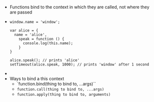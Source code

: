- Functions bind to the context in which they are called, not where they are passed
- ```
  window.name = 'window';
  
  var alice = {
  	name = 'alice',
      speak = function () {
      	console.log(this.name);
      }
  }
  
  alice.speak(); // prints 'alice'
  setTimeout(alice.speak, 1000); // prints 'window' after 1 second
  ```
-
- Ways to bind a this context
	- `function.bind(thing to bind to, ...args)``
	- `function.call(thing to bind to, ...args)`
	- `function.apply(thing to bind to, arguments)`